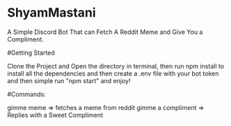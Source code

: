 # ShyamMastani

A Simple Discord Bot That can Fetch A Reddit Meme and Give You a Compliment.

#Getting Started

Clone the Project and Open the directory in terminal, then run npm install to install all the dependencies and then create a .env file with your bot token
and then simple run "npm start" and enjoy!

#Commands: 

gimme meme => fetches a meme from reddit
gimme a compliment => Replies with a Sweet Compliment

